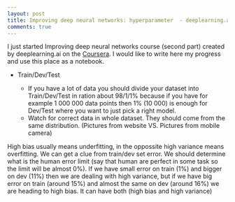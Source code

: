 ```yaml
---
layout: post
title: Improving deep neural networks: hyperparameter  - deeplearning.ai
comments: true
---
```


I just started Improving deep neural networks course (second part) created by deeplearning.ai on the <a href="https://www.coursera.org/learn/neural-networks-deep-learning/home/welcome">Coursera</a>. I would like to write here my progress and use this place as a notebook.

- Train/Dev/Test

	- If you have a lot of data you should divide your dataset into Train/Dev/Test in ration about 98/1/1% because if you have for example 1 000 000 data points then 1% (10 000) is enough for Dev/Test where you want to just pick a right model.
	- Watch for correct data in whole dataset. They should come from the same distribution. (Pictures from website VS. Pictures from mobile camera)

High bias usually means underfitting, in the oppossite high variance means overfitting. We can get a clue from train/dev set error. We should determine what is the human error limit (say that human are perfect in some task so the limit will be almost 0%). If we have small error on train (1%) and bigger on dev (11%) then we are dealing with high variance, but if we have big error on train (around 15%) and almost the same on dev (around 16%) we are heading to high bias. It can have both (high bias and high variance)








